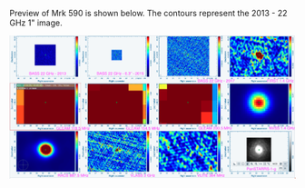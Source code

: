 Preview of Mrk 590 is shown below. The contours represent the 2013 - 22 GHz 1" image. 

![Mrk590.png](Mrk590.png "Mrk590")

